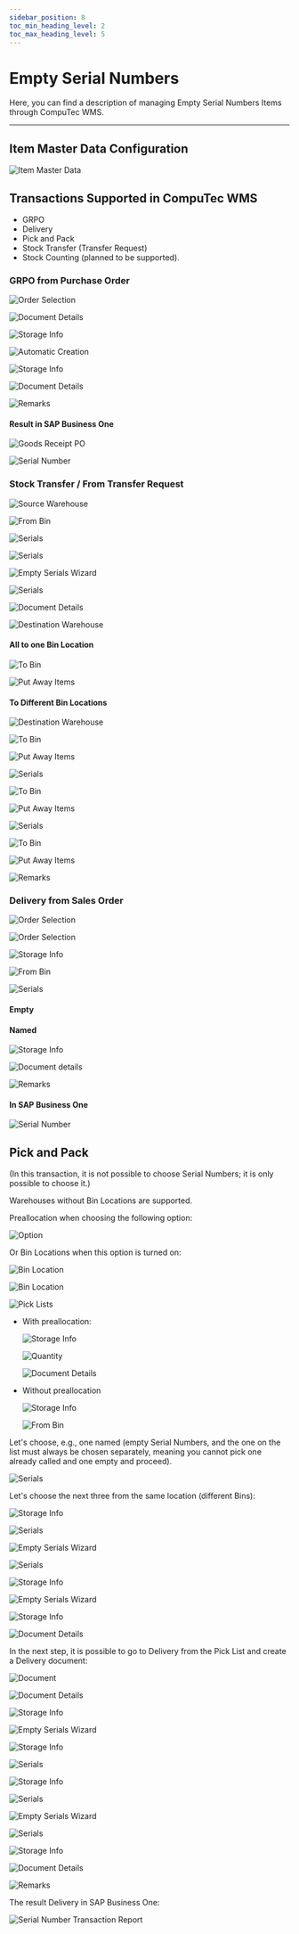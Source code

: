 ```yaml
---
sidebar_position: 8
toc_min_heading_level: 2
toc_max_heading_level: 5
---
```


# Empty Serial Numbers

Here, you can find a description of managing Empty Serial Numbers Items through CompuTec WMS.

---

## Item Master Data Configuration

![Item Master Data](./media/item-master-data.webp)

## Transactions Supported in CompuTec WMS

- GRPO
- Delivery
- Pick and Pack
- Stock Transfer (Transfer Request)
- Stock Counting (planned to be supported).

### GRPO from Purchase Order

![Order Selection](./media/GRPO-1.webp)

![Document Details](./media/GRPO-2.webp)

![Storage Info](./media/GRPO-3.webp)

![Automatic Creation](./media/GRPO-4.webp)

![Storage Info](./media/GRPO-5.webp)

![Document Details](./media/GRPO-6.webp)

![Remarks](./media/GRPO-7.webp)

#### Result in SAP Business One

![Goods Receipt PO](./media/GRPO-SAP.webp)

![Serial Number](./media/GRPO-SAP-2.webp)

### Stock Transfer / From Transfer Request

![Source Warehouse](./media/stock-transfer-1.webp)

![From Bin](./media/stock-transfer-2.webp)

![Serials](./media/stock-transfer-3.webp)

![Serials](./media/stock-transfer-4.webp)

![Empty Serials Wizard](./media/stock-transfer-5.webp)

![Serials](./media/stock-transfer-6.webp)

![Document Details](./media/stock-transfer-7.webp)

![Destination Warehouse](./media/stock-transfer-8.webp)

#### All to one Bin Location

![To Bin](./media/stock-transfer-to-one-bin-1.webp)

![Put Away Items](./media/stock-transfer-to-one-bin-2.webp)

#### To Different Bin Locations

![Destination Warehouse](./media/stock-transfer-to-different-bins-1.webp)

![To Bin](./media/stock-transfer-to-different-bins-2.webp)

![Put Away Items](./media/stock-transfer-to-different-bins-3.webp)

![Serials](./media/stock-transfer-to-different-bins-4.webp)

![To Bin](./media/stock-transfer-to-different-bins-5.webp)

![Put Away Items](./media/stock-transfer-to-different-bins-6.webp)

![Serials](./media/stock-transfer-to-different-bins-7.webp)

![To Bin](./media/stock-transfer-to-different-bins-8.webp)

![Put Away Items](./media/stock-transfer-to-different-bins-9.webp)

![Remarks](./media/stock-transfer-to-different-bins-10.webp)

### Delivery from Sales Order

![Order Selection](./media/delivery-from-sales-order-1.webp)

![Order Selection](./media/delivery-from-sales-order-2.webp)

![Storage Info](./media/delivery-from-sales-order-3.webp)

![From Bin](./media/delivery-from-sales-order-4.webp)

![Serials](./media/delivery-from-sales-order-5.webp)

<!-- ![Empty Serials Wizard](./media/delivery-from-sales-order-6.webp) -->

#### Empty

<!-- ![Storage Info](./media/delivery-from-sales-order-empty.webp) -->

#### Named

<!-- ![Empty Serials Wizard](./media/delivery-from-sales-order-named-1.webp) -->

<!-- ![Serials](./media/delivery-from-sales-order-named-2.webp) -->

<!-- ![Serials](./media/delivery-from-sales-order-named-3.webp) -->

<!-- ![Empty Serials Wizard](./media.delivery-from-sales-order-named-4.webp) -->

<!-- ![Serials](./media/delivery-from-sales-order-named-5.webp) -->

![Storage Info](./media/delivery-from-sales-order-named-6.webp)

![Document details](./media/delivery-from-sales-order-named-7.webp)

![Remarks](./media/delivery-from-sales-order-named-8.webp)

#### In SAP Business One

![Serial Number](./media/delivery-from-sales-order-named-9.webp)

## Pick and Pack

(In this transaction, it is not possible to choose Serial Numbers; it is only possible to choose it.)

Warehouses without Bin Locations are supported.

Preallocation when choosing the following option:

![Option](./media/option.webp)

Or Bin Locations when this option is turned on:

![Bin Location](./media/bin-location-1.webp)

![Bin Location](./media/bin-location-2.webp)

![Pick Lists](./media/bin-location-3.webp)

- With preallocation:

    ![Storage Info](./media/with-preallocation-1.webp)

    ![Quantity](./media/with-preallocation-2.webp)

    ![Document Details](./media/with-preallocation-3.webp)
- Without preallocation

    ![Storage Info](./media/without-preallocation-1.webp)

    ![From Bin](./media/without-preallocation-2.webp)

Let's choose, e.g., one named (empty Serial Numbers, and the one on the list must always be chosen separately, meaning you cannot pick one already called and one empty and proceed).

![Serials](./media/without-preallocation-3.webp)

Let's choose the next three from the same location (different Bins):

![Storage Info](./media/without-preallocation-4.webp)

![Serials](./media/without-preallocation-5.webp)

![Empty Serials Wizard](./media/without-preallocation-6.webp)

![Serials](./media/without-preallocation-7.webp)

![Storage Info](./media/without-preallocation-8.webp)

![Empty Serials Wizard](./media/without-preallocation-9.webp)

![Storage Info](./media/without-preallocation-10.webp)

![Document Details](./media/without-preallocation-11.webp)

In the next step, it is possible to go to Delivery from the Pick List and create a Delivery document:

![Document](./media/delivery-from-pick-list-1.webp)

![Document Details](./media/delivery-from-pick-list-2.webp)

![Storage Info](./media/delivery-from-pick-list-3.webp)

![Empty Serials Wizard](./media/delivery-from-pick-list-4.webp)

![Storage Info](./media/delivery-from-pick-list-5.webp)

![Serials](./media/delivery-from-pick-list-6.webp)

![Storage Info](./media/delivery-from-pick-list-7.webp)

![Serials](./media/delivery-from-pick-list-8.webp)

![Empty Serials Wizard](./media/delivery-from-pick-list-9.webp)

![Serials](./media/delivery-from-pick-list-10.webp)

![Storage Info](./media/delivery-from-pick-list-11.webp)

![Document Details](./media/delivery-from-pick-list-12.webp)

![Remarks](./media/delivery-from-pick-list-13.webp)

The result Delivery in SAP Business One:

![Serial Number Transaction Report](./media/result-delivery-in-sapb1.webp)
